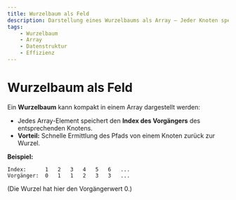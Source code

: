 ```yaml
---
title: Wurzelbaum als Feld
description: Darstellung eines Wurzelbaums als Array – Jeder Knoten speichert den Index seines Vorgängers, was eine effiziente Rückwärtssuche ermöglicht.
tags:
    - Wurzelbaum
    - Array
    - Datenstruktur
    - Effizienz
---
```


# Wurzelbaum als Feld

Ein **Wurzelbaum** kann kompakt in einem Array dargestellt werden:
- Jedes Array-Element speichert den **Index des Vorgängers** des entsprechenden Knotens.
- **Vorteil:** Schnelle Ermittlung des Pfads von einem Knoten zurück zur Wurzel.

**Beispiel:**
```
Index:      1   2   3   4   5   6   ...
Vorgänger:  0   1   1   2   3   3   ...
```
(Die Wurzel hat hier den Vorgängerwert 0.)

